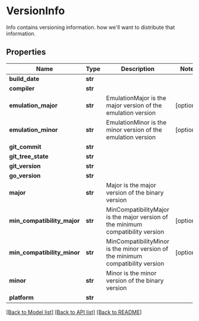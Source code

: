 # VersionInfo

Info contains versioning information. how we'll want to distribute that information.

## Properties
Name | Type | Description | Notes
------------ | ------------- | ------------- | -------------
**build_date** | **str** |  | 
**compiler** | **str** |  | 
**emulation_major** | **str** | EmulationMajor is the major version of the emulation version | [optional] 
**emulation_minor** | **str** | EmulationMinor is the minor version of the emulation version | [optional] 
**git_commit** | **str** |  | 
**git_tree_state** | **str** |  | 
**git_version** | **str** |  | 
**go_version** | **str** |  | 
**major** | **str** | Major is the major version of the binary version | 
**min_compatibility_major** | **str** | MinCompatibilityMajor is the major version of the minimum compatibility version | [optional] 
**min_compatibility_minor** | **str** | MinCompatibilityMinor is the minor version of the minimum compatibility version | [optional] 
**minor** | **str** | Minor is the minor version of the binary version | 
**platform** | **str** |  | 

[[Back to Model list]](../README.md#documentation-for-models) [[Back to API list]](../README.md#documentation-for-api-endpoints) [[Back to README]](../README.md)


